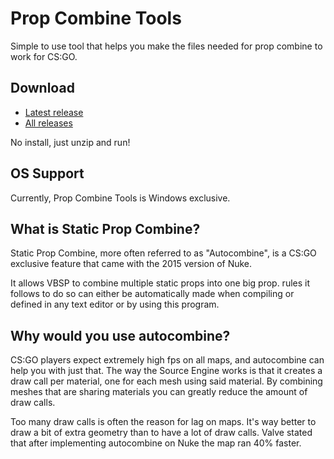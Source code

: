 # Prop Combine Tools

Simple to use tool that helps you make the files needed for prop combine to work for CS:GO.

## Download

- [Latest release](https://github.com/JonasAlmaas/prop-combine-tools/releases/latest)
- [All releases](https://github.com/JonasAlmaas/prop-combine-tools/releases)

No install, just unzip and run!

## OS Support

Currently, Prop Combine Tools is Windows exclusive.

## What is Static Prop Combine?
Static Prop Combine, more often referred to as "Autocombine", is a CS:GO exclusive feature that came with the 2015 version of Nuke.

It allows VBSP to combine multiple static props into one big prop.  rules it follows to do so can either be automatically made when compiling or defined in any text editor or by using this program.

## Why would you use autocombine?

CS:GO players expect extremely high fps on all maps, and autocombine can help you with just that. The way the Source Engine works is that it creates a draw call per material, one for each mesh using said material. By combining meshes that are sharing materials you can greatly reduce the amount of draw calls.

Too many draw calls is often the reason for lag on maps. It's way better to draw a bit of extra geometry than to have a lot of draw calls. Valve stated that after implementing autocombine on Nuke the map ran 40% faster.